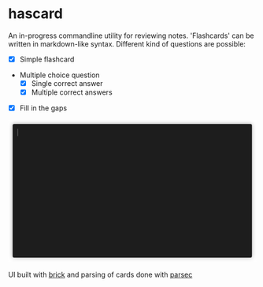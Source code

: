 # hascard
An in-progress commandline utility for reviewing notes. 'Flashcards' can be written in markdown-like syntax. Different kind of questions are possible:
- [x] Simple flashcard
- Multiple choice question
  - [x] Single correct answer
  - [x] Multiple correct answers
- [x] Fill in the gaps

![a recording of example usage of the hascard application](./recording.gif)

<!-- ![a terminal application with a multiple choice question depicted on it](./scrot.png) -->

UI built with [brick](https://github.com/jtdaugherty/brick) and parsing of cards done with [parsec](https://github.com/haskell/parsec)

